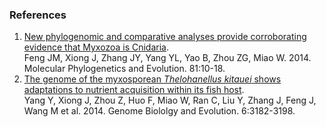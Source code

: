 ### References

1.  [New phylogenomic and comparative analyses provide corroborating
    evidence that Myxozoa is
    Cnidaria](http://europepmc.org/abstract/MED/25192780).\
    Feng JM, Xiong J, Zhang JY, Yang YL, Yao B, Zhou ZG, Miao W. 2014.
    Molecular Phylogenetics and Evolution. 81:10-18.
2.  [The genome of the myxosporean *Thelohanellus kitauei* shows
    adaptations to nutrient acquisition within its fish
    host](http://europepmc.org/abstract/MED/25381665).\
    Yang Y, Xiong J, Zhou Z, Huo F, Miao W, Ran C, Liu Y, Zhang J, Feng
    J, Wang M et al. 2014. Genome Biololgy and Evolution. 6:3182-3198.
